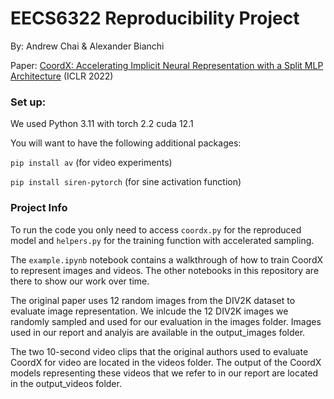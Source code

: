 # EECS6322 Reproducibility Project

By: Andrew Chai & Alexander Bianchi

Paper: [CoordX: Accelerating Implicit Neural Representation with a Split MLP Architecture](https://openreview.net/forum?id=oAy7yPmdNz) (ICLR 2022)

### Set up:
We used Python 3.11 with torch 2.2 cuda 12.1

You will want to have the following additional packages:

`pip install av` (for video experiments)

`pip install siren-pytorch` (for sine activation function)

### Project Info

To run the code you only need to access `coordx.py` for the reproduced model and `helpers.py` for the training function with accelerated sampling.

The `example.ipynb` notebook contains a walkthrough of how to train CoordX to represent images and videos. The other notebooks in this repository are there to show our work over time.

The original paper uses 12 random images from the DIV2K dataset to evaluate image representation. We inlcude the 12 DIV2K images we randomly sampled and used for our evaluation in the images folder. Images used in our report and analyis are available in the output_images folder. 

The two 10-second video clips that the original authors used to evaluate CoordX for video are located in the videos folder. The output of the CoordX models representing these videos that we refer to in our report are located in the output_videos folder.